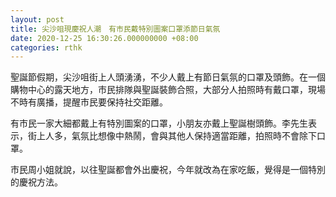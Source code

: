 ```yaml
---
layout: post
title: 尖沙咀現慶祝人潮　有市民戴特別圖案口罩添節日氣氛
date: 2020-12-25 16:30:26.000000000 +08:00
categories: rthk
---
```


聖誕節假期，尖沙咀街上人頭湧湧，不少人戴上有節日氣氛的口罩及頭飾。在一個購物中心的露天地方，市民排隊與聖誕裝飾合照，大部分人拍照時有戴口罩，現場不時有廣播，提醒市民要保持社交距離。

有市民一家大細都戴上有特別圖案的口罩，小朋友亦戴上聖誕樹頭飾。李先生表示，街上人多，氣氛比想像中熱鬧，會與其他人保持適當距離，拍照時不會除下口罩。

市民周小姐就說，以往聖誕都會外出慶祝，今年就改為在家吃飯，覺得是一個特別的慶祝方法。
